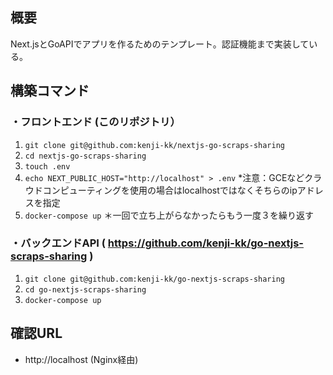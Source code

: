 ## 概要
Next.jsとGoAPIでアプリを作るためのテンプレート。認証機能まで実装している。

## 構築コマンド
### ・フロントエンド (このリポジトリ）
1. `git clone git@github.com:kenji-kk/nextjs-go-scraps-sharing`
2. `cd nextjs-go-scraps-sharing`
3. `touch .env`
4. `echo NEXT_PUBLIC_HOST="http://localhost" > .env` *注意：GCEなどクラウドコンピューティングを使用の場合はlocalhostではなくそちらのipアドレスを指定
5. `docker-compose up`
＊一回で立ち上がらなかったらもう一度３を繰り返す

### ・バックエンドAPI ( https://github.com/kenji-kk/go-nextjs-scraps-sharing )
1. `git clone git@github.com:kenji-kk/go-nextjs-scraps-sharing`
2. `cd go-nextjs-scraps-sharing`
3. `docker-compose up`



## 確認URL
- http://localhost (Nginx経由)
